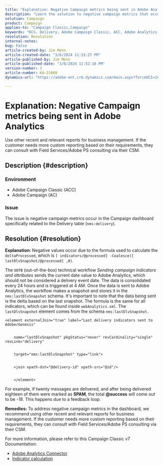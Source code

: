 ```yaml
---
title: "Explanation: Negative Campaign metrics being sent in Adobe Analytics"
description: "Learn the solution to negative campaign metrics that occur in the dashboard specifically related to the Delivery table (nms:delivery)."
solution: Campaign
product: Campaign
applies-to: "Campaign Classic,Campaign"
keywords: "KCS, Delivery, Adobe Campaign Classic, ACC, Adobe Analytics Connector, Adobe Analytics, AA, Troubleshooting, Adobe Campaign, AC, negative Campaign metrics"
resolution: Resolution
internal-notes: 
bug: False
article-created-by: Jim Menn
article-created-date: "3/6/2024 11:33:27 PM"
article-published-by: Jim Menn
article-published-date: "3/6/2024 11:52:18 PM"
version-number: 3
article-number: KA-21660
dynamics-url: "https://adobe-ent.crm.dynamics.com/main.aspx?forceUCI=1&pagetype=entityrecord&etn=knowledgearticle&id=4a6671ea-11dc-ee11-904d-6045bd006268"

---
```

# Explanation: Negative Campaign metrics being sent in Adobe Analytics


Use other recent and relevant reports for business management. If the customer needs more custom reporting based on their requirements, they can consult with Field Services/Adobe PS consulting via their CSM.

## Description {#description}


### <b>Environment</b>

- Adobe Campaign Classic (ACC)
- Adobe Campaign (AC)




### <b>Issue</b>

The issue is negative campaign metrics occur in the Campaign dashboard specifically related to the Delivery table (`nms:delivery`).


## Resolution {#resolution}

<b>Explanation:</b>
Negative values occur due to the formula used to calculate the `deltaProcessed`, which is `[ indicators/@processed] -Coalesce([ lastDlvSnapshot/@processed] ,0)`.

The `OOTB` (out-of-the-box) technical workflow *Sending campaign indicators and attributes* sends the current date value to Adobe Analytics, which should not be considered a delivery event date. The data is consolidated every 24 hours and is triggered at 4 AM. Once the data is sent to Adobe Analytics, the workflow makes a snapshot and stores it in the `nms:lastDlvSnapshot` schema. It's important to note that the data being sent is the delta based on the last snapshot. The formula is the same for all indicators, which can be found inside `webAnalytics.xml`. The `lastDlvSnapshot` element comes from the schema `nms:lastDlvSnapshot.`




```
<element externalJoin="true" label="Last delivery indicators sent to Adobe/Genesis"


    name="lastDlvSnapshot" pkgStatus="never" revCardinality="single" revLink="delivery"


    target="nms:lastDlvSnapshot" type="link">


    <join xpath-dst="@delivery-id" xpath-src="@id"/>


    </element>
```


For example, if twenty messages are delivered, and after being delivered eighteen of them were marked as <b>SPAM</b>, the total <b>@success</b> will come out to be *-18*. This happens due to a feedback loop.

<b>Remedies:</b>
 To address negative campaign metrics in the dashboard, we recommend using other recent and relevant reports for business management. If the customer needs more custom reporting based on their requirements, they can consult with Field Services/Adobe PS consulting via their CSM.

For more information, please refer to this Campaign Classic v7 Documentation:



- [Adobe Analytics Connector](https://experienceleague.adobe.com/docs/campaign-classic/using/getting-started/connectors/analytics-connector/adobe-analytics-connector.html)
- [Indicator calculation](https://experienceleague.adobe.com/docs/campaign-classic/using/reporting/reports-on-deliveries/indicator-calculation.html)


